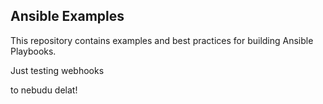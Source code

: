 
Ansible Examples
----------------

This repository contains examples and best practices for building Ansible Playbooks.

Just testing webhooks

to nebudu delat!
